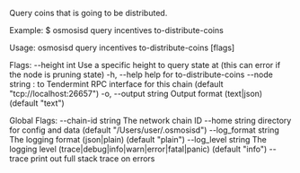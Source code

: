 Query coins that is going to be distributed.

Example:
$ osmosisd query incentives to-distribute-coins

Usage:
  osmosisd query incentives to-distribute-coins [flags]

Flags:
      --height int      Use a specific height to query state at (this can error if the node is pruning state)
  -h, --help            help for to-distribute-coins
      --node string     <host>:<port> to Tendermint RPC interface for this chain (default "tcp://localhost:26657")
  -o, --output string   Output format (text|json) (default "text")

Global Flags:
      --chain-id string     The network chain ID
      --home string         directory for config and data (default "/Users/user/.osmosisd")
      --log_format string   The logging format (json|plain) (default "plain")
      --log_level string    The logging level (trace|debug|info|warn|error|fatal|panic) (default "info")
      --trace               print out full stack trace on errors
